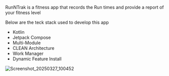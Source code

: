 RunNTrak is a fitness app that records the Run times and provide a report of your fitness level

Below are the teck stack used to develop this app

* Kotlin
* Jetpack Compose
* Multi-Module
* CLEAN Architecture
* Work Manager
* Dynamic Feature Install

  


![Screenshot_20250327_100452](https://github.com/user-attachments/assets/c3f7d242-e830-4b5f-b9e1-5b8f8c1d43ed)
